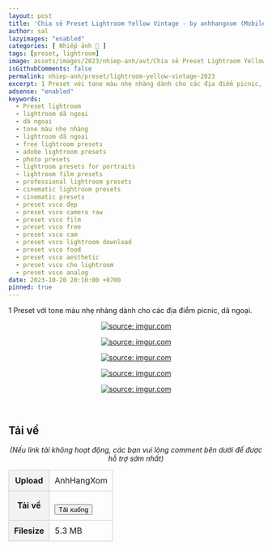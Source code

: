 ```yaml
---
layout: post
title: 'Chia sẻ Preset Lightroom Yellow Vintage - by anhhangxom (Mobile and PC)'
author: sal
lazyimages: "enabled"
categories: [ Nhiếp ảnh 📸 ]
tags: [preset, lightroom]
image: assets/images/2023/nhiep-anh/avt/Chia sẻ Preset Lightroom Yellow Vintage - by anhhangxom(Mobile and PC).webp
isGithubComments: false
permalink: nhiep-anh/preset/lightroom-yellow-vintage-2023
excerpt: 1 Preset với tone màu nhẹ nhàng dành cho các địa điểm picnic, dã ngoại.
adsense: "enabled"
keywords:
  - Preset lightroom
  - lightroom dã ngoại
  - dã ngoại
  - tone màu nhẹ nhàng
  - lightroom dã ngoại
  - free lightroom presets
  - adobe lightroom presets
  - photo presets
  - lightroom presets for portraits
  - lightroom film presets
  - professional lightroom presets
  - cinematic lightroom presets
  - cinematic presets
  - preset vsco đẹp
  - preset vsco camera raw
  - preset vsco film
  - preset vsco free
  - preset vsco cam
  - preset vsco lightroom download
  - preset vsco food
  - preset vsco aesthetic
  - preset vsco cho lightroom
  - preset vsco analog
date: 2023-10-20 20:10:00 +0700
pinned: true
---
```


1 Preset với tone màu nhẹ nhàng dành cho các địa điểm picnic, dã ngoại.

<div class="content" style="text-align:center; ">
<a href="https://imgur.com/n2evGeq"><img src="https://i.imgur.com/n2evGeq.jpg" title="source: imgur.com" /></a><br><p></p>
<a href="https://imgur.com/foWNbOU"><img src="https://i.imgur.com/foWNbOU.jpg" title="source: imgur.com" /></a><br><p></p>
<a href="https://imgur.com/Te0zBxf"><img src="https://i.imgur.com/Te0zBxf.jpg" title="source: imgur.com" /></a><br><p></p><a href="https://imgur.com/Y5VhfR9"><img src="https://i.imgur.com/Y5VhfR9.jpg" title="source: imgur.com" /></a><br><p></p>
<a href="https://imgur.com/I3vT3aI"><img  loading="lazy" src="https://i.imgur.com/I3vT3aI.jpg" title="source: imgur.com" /></a><br><p></p><br></div>

<h2 style="font-style:normal; margin-left:0; margin-right:0; text-align:start"><strong>Tải về</strong></h2>

<p style="text-align:center"><em>(Nếu link tải kh&ocirc;ng hoạt động, c&aacute;c bạn vui l&ograve;ng comment b&ecirc;n dưới để được hỗ trợ sớm nhất)</em></p>
<table><tr><th>Upload</th><td>AnhHangXom</td></tr><tr><th>Tải về</th><td><p id="result"></p>
<button onclick="redirect()">Tải xuống</button></td></tr><tr><th>Filesize</th><td>5.3 MB</td></tr>
</table>

<style>
table{border-collapse:collapse;border-spacing:0;margin:0 auto;width:700px}table td,table th{border:1px solid #ccc;padding:10px}table th{background-color:#f3f3f3}@media only screen and (max-width:700px){table{margin:0 10px;width:auto}}@media only screen and (max-width:480px){table td,table th{display:block;border-bottom:none}table tr:last-child td{border-bottom:1px solid #ccc}}
</style>
<script>
document.getElementById('buttonload').style.display = 'none';
function redirect(){
  setInterval(myURL,5e3),document.getElementById("result").innerHTML="<b>🕵️ Đang tạo link tải. Bạn đợi tẹo nha ;)"}
function myURL(){document.location.href="https://inote.pro/notes/D1QY2Q", document.getElementById('buttonload').style.display = "show",clearInterval(interval)}
</script>

